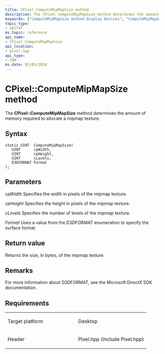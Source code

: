 ```yaml
---
title: CPixel ComputeMipMapSize method
description: The CPixel ComputeMipMapSize method determines the amount of memory required to allocate a mipmap texture.
keywords: ["ComputeMipMapSize method Display Devices", "ComputeMipMapSize method Display Devices , CPixel interface", "CPixel interface Display Devices , ComputeMipMapSize method"]
topic_type:
- apiref
ms.topic: reference
api_name:
- CPixel.ComputeMipMapSize
api_location:
- pixel.hpp
api_type:
- COM
ms.date: 01/05/2018
---
```


# CPixel::ComputeMipMapSize method


The **CPixel::ComputeMipMapSize** method determines the amount of memory required to allocate a mipmap texture.

## Syntax

```ManagedCPlusPlus
static UINT  ComputeMipMapSize(
   UINT      cpWidth,
   UINT      cpHeight,
   UINT      cLevels,
   D3DFORMAT Format
);
```

## Parameters

*cpWidth*
Specifies the width in pixels of the mipmap texture.

*cpHeight*
Specifies the height in pixels of the mipmap texture.

*cLevels*
Specifies the number of levels of the mipmap texture.

*Format*
Uses a value from the D3DFORMAT enumeration to specify the surface format.

## Return value

Returns the size, in bytes, of the mipmap texture.

## Remarks

For more information about D3DFORMAT, see the Microsoft DirectX SDK documentation.

## Requirements

<table>
<colgroup>
<col width="50%" />
<col width="50%" />
</colgroup>
<tbody>
<tr class="odd">
<td align="left"><p>Target platform</p></td>
<td align="left">Desktop</td>
</tr>
<tr class="even">
<td align="left"><p>Header</p></td>
<td align="left">Pixel.hpp (include Pixel.hpp)</td>
</tr>
</tbody>
</table>

 

 





